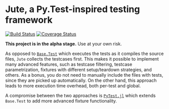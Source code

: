 # Jute, a Py.Test-inspired testing framework

[![Build Status](https://travis-ci.org/fjarri/Jute.jl.svg?branch=master)](https://travis-ci.org/fjarri/Jute.jl) [![Coverage Status](https://codecov.io/gh/fjarri/Jute.jl/branch/master/graph/badge.svg)](https://codecov.io/gh/fjarri/Jute.jl)

**This project is in the alpha stage.**
Use at your own risk.

As opposed to [`Base.Test`](http://docs.julialang.org/en/latest/stdlib/test/) which executes the tests as it compiles the source files, `Jute` collects the testcases first.
This makes it possible to implement many advanced features, such as testcase filtering, testcase parametrization, fixtures with different setup/teardown strategies, and others.
As a bonus, you do not need to manually include the files with tests, since they are picked up automatically.
On the other hand, this approach leads to more execution time overhead, both per-test and global.

A compromise between the two approaches is [`PyTest.jl`](https://github.com/pdobacz/PyTest.jl) which extends `Base.Test` to add more advanced fixture functionality.
